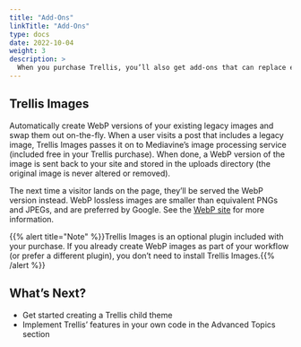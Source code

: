 ```yaml
---
title: "Add-Ons"
linkTitle: "Add-Ons"
type: docs
date: 2022-10-04
weight: 3
description: >
  When you purchase Trellis, you’ll also get add-ons that can replace existing plugins on your site or help optimize performance.
---
```


## Trellis Images

Automatically create WebP versions of your existing legacy images and swap them out on-the-fly. When a user visits a post that includes a legacy image, Trellis Images passes it on to Mediavine’s image processing service (included free in your Trellis purchase). When done, a WebP version of the image is sent back to your site and stored in the uploads directory (the original image is never altered or removed). 

The next time a visitor lands on the page, they’ll be served the WebP version instead. WebP lossless images are smaller than equivalent PNGs and JPEGs, and are preferred by Google. See the [WebP site](https://developers.google.com/speed/webp) for more information.

{{% alert title="Note" %}}Trellis Images is an optional plugin included with your purchase. If you already create WebP images as part of your workflow (or prefer a different plugin), you don’t need to install Trellis Images.{{% /alert %}}

  ## What’s Next?

  - Get started creating a Trellis child theme
  - Implement Trellis’ features in your own code in the Advanced Topics section